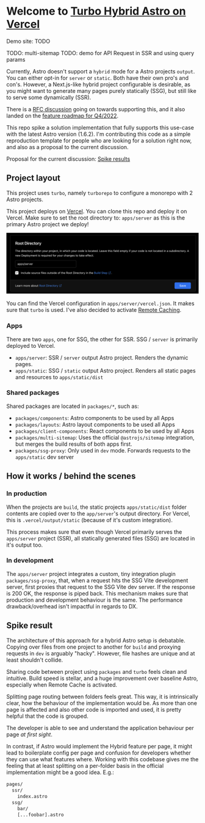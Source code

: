 # Welcome to [Turbo Hybrid Astro on Vercel](https://astro.build)

Demo site: TODO

TODO: multi-sitemap
TODO: demo for API Request in SSR and using query params

Currently, Astro doesn't support a `hybrid` mode for a Astro projects `output`.
You can either opt-in for `server` or `static`. Both have their own pro's and con's.
However, a Next.js-like hybrid project configurable is desirable, as you might want
to generate many pages purely statically (SSG), but still like to serve some dynamically (SSR).

There is a [RFC discussion](https://github.com/withastro/rfcs/pull/362) going on
towards supporting this, and it also landed on the [feature roadmap for Q4/2022](https://github.com/withastro/rfcs/discussions/302).

This repo spike a solution implementation that fully supports this use-case with the latest
Astro version (1.6.2). I'm contributing this code as a simple reproduction template for
people who are looking for a solution right now, and also as a proposal to the current discussion.

Proposal for the current discussion: [Spike results](https://github.com/kyr0/astro-turborepo-hybrid-setup-ssr-server-and-ssg-static-output-mode-on-vercel#spike-result)

## Project layout

This project uses `turbo`, namely `turborepo` to configure a monorepo with 2 Astro projects.

This project deploys on [Vercel](https://vercel.com/). You can clone this repo and deploy it on Vercel.
Make sure to set the root directory to: `apps/server` as this is the primary Astro project we deploy!

<img src="vercel-root-dir.png" />

You can find the Vercel configuration in `apps/server/vercel.json`. It makes sure that `turbo` is used.
I've also decided to activate [Remote Caching](https://turbo.build/repo/docs/core-concepts/remote-caching).

### Apps

There are two `apps`, one for SSG, the other for SSR. SSG / `server` is primarily deployed to Vercel.

- `apps/server`: SSR / `server` output Astro project. Renders the dynamic pages.
- `apps/static`: SSG / `static` output Astro project. Renders all static pages and resources to `apps/static/dist`

### Shared packages

Shared packages are located in `packages/*`, such as:

- `packages/components`: Astro components to be used by all Apps
- `packages/layouts`: Astro layout components to be used all Apps
- `packages/client-components`: React components to be used by all Apps
- `packages/multi-sitemap`: Uses the official `@astrojs/sitemap` integration, but merges the build results of both apps first.
- `packages/ssg-proxy`: Only used in `dev` mode. Forwards requests to the `apps/static` dev server

## How it works / behind the scenes

### In production

When the projects are `build`, the static projects `apps/static/dist` folder contents are copied over to the `app/server`'s output directory. For Vercel, this is `.vercel/output/static` (because of it's custom integration).

This process makes sure that even though Vercel primarily serves the `apps/server` project (SSR), all statically generated files (SSG) are located in it's output too.

### In development

The `apps/server` project integrates a custom, tiny integration plugin `packages/ssg-proxy`, that, when a request
hits the SSG Vite development server, first proxies that request to the SSG Vite dev server. If the response is 200 OK, the response is piped back. This mechanism makes sure that production and development behaviour is the same.
The performance drawback/overhead isn't impactful in regards to DX.

## Spike result

The architecture of this approach for a hybrid Astro setup is debatable.
Copying over files from one project to another for `build` and proxying requests in `dev` is arguably "hacky".
However, file hashes are unique and at least shouldn't collide.

Sharing code between project using `packages` and `turbo` feels clean and intuitive.
Build speed is stellar, and a huge improvement over baseline Astro, especially when Remote Cache is activated.

Splitting page routing between folders feels great. This way, it is intrinsically clear,
how the behaviour of the implementation would be. As more than one page is affected and also
other code is imported and used, it is pretty helpful that the code is grouped.

The developer is able to see and understand the application behaviour per page _at first sight_.

In contrast, if Astro would implement the Hybrid feature per page, it might lead to boilerplate
config per page and confusion for developers whether they can use what features where.
Working with this codebase gives me the feeling that at least splitting on a per-folder basis
in the official implementation might be a good idea. E.g.:

```
pages/
  ssr/
    index.astro
  ssg/
    bar/
    [...foobar].astro
```
